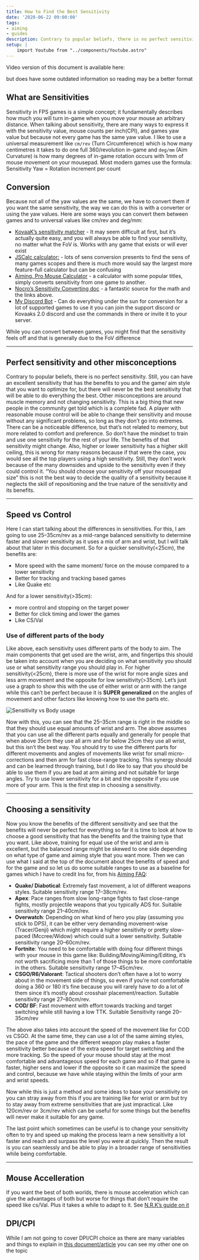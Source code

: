 ```yaml
---
title: How to Find the Best Sensitivity
date: '2020-06-22 09:00:00'
tags:
- aiming
- guides
description: Contrary to popular beliefs, there is no perfect sensitivity. Still, you can have an excellent sensitivity that has the benefits to you and the game/ aim style that you want to optimize for, but there will never be the best sensitivity that will be able to do everything the best
setup: |
    import Youtube from "../components/Youtube.astro"
---
```


Video version of this document is available here:

<Youtube videoId="exExQstfhsE"/>

but does have some outdated information so reading may be a better format

## What are Sensitivities

Sensitivity in FPS games is a simple concept;
it fundamentally describes how much you will turn in-game
when you move your mouse an arbitrary distance. When talking about sensitivity,
there are many ways to express it with the sensitivity value,
mouse counts per inch(CPI), and
games yaw value but because not every game has the same yaw value.
I like to use a universal measurement like `cm/rev` (Turn Circumference)
which is how many centimetres it takes to do one full 360/revolution in-game and
`deg/mm` (Aim Curvature) is
how many degrees of in-game rotation occurs with 1mm of mouse movement on your mousepad.
Most modern games use the formula:
Sensitivity Yaw = Rotation increment per count

## Conversion

Because not all of the yaw values are the same,
we have to convert them if you want the same sensitivity,
the way we can do this is with a converter or using the yaw values.
Here are some ways you can convert them between games and to universal values like
cm/rev and deg/mm:

- [KovaaK’s sensitivity matcher](https://www.kovaak.com/sensitivity-matcher/) -
  It may seem difficult at first, but it’s actually quite easy, and
  you will always be able to find your sensitivity, no matter what the FoV is.
  Works with any game that exists or will ever exist
- [JSCalc calculator:](https://jscalc.io/embed/za5TQmMatqU4kXSR) -
  lots of sens conversion presents to find the sens of many games scopes and
  there is much more would say the largest more feature-full calculator but
  can be confusing
- [Aiming. Pro Mouse Calculator](https://aiming.pro/mouse-sensitivity-calculator)
  \- a calculator with some popular titles,
  simply converts sensitivity from one game to another.
- [Nocro’s Sensitivity Converting doc](https://docs.google.com/document/d/1OisNRci-NCl0bRVRB4YJHQQ_I8Ea8jl7TrOpFWEkP6Y/edit)
  \- a fantastic source for the math and the links above.
- [My Discord Bot](https://github.com/animafps/fpsmath) -
  Can do everything under the sun for conversion for a lot of supported games
  to use it you can join the support discord or Kovaaks 2.0 discord and
  use the commands in there or invite it to your server.

While you can convert between games, you might find that
the sensitivity feels off and that is generally due to the FoV difference

* * *

## Perfect sensitivity and other misconceptions

Contrary to popular beliefs, there is no perfect sensitivity. Still,
you can have an excellent sensitivity that has the benefits to you and
the game/ aim style that you want to optimize for,
but there will never be the best sensitivity that
will be able to do everything the best.
Other misconceptions are around muscle memory and not changing sensitivity.
This is a big thing that new people in the community get told which is
a complete fad.
A player with reasonable mouse control will be able to change their sensitivity and
mouse without any significant problems, so long as they don’t go into extremes.
There can be a noticeable difference, but that’s not related to memory,
but more related to comfort and preference. So don’t have the mindset to train and
use one sensitivity for the rest of your life.
The benefits of that sensitivity might change.
Also, higher or lower sensitivity has a higher skill ceiling,
this is wrong for many reasons because if that were the case,
you would see all the top players using a high sensitivity.
Still, they don’t work because of the many downsides and upside
to the sensitivity even if they could control it.
“You should choose your sensitivity off your mousepad size” this
is not the best way to decide the quality of a sensitivity because
it neglects the skill of repositioning and the true nature of the sensitivity and
its benefits.

* * *

## Speed vs Control

Here I can start talking about the differences in sensitivities.
For this, I am going to use 25–35cm/rev as a mid-range balanced sensitivity
to determine faster and slower sensitivity as it uses a mix of arm and wrist,
but I will talk about that later in this document.
So for a quicker sensitivity(\<25cm), the benefits are:

- More speed with the same moment/ force on the mouse compared to a lower sensitivity
- Better for tracking and tracking based games
- Like Quake etc

And for a lower sensitivity(\>35cm):

- more control and stopping on the target power
- Better for click timing and lower the games
- Like CS/Val

### Use of different parts of the body

Like above, each sensitivity uses different parts of the body to aim.
The main components that get used are the wrist, arm, and fingertips
this should be taken into account when you are deciding on
what sensitivity you should use or what sensitivity range you should play in.
For higher sensitivity(\<25cm),
there is more use of the wrist for more angle sizes and less arm movement and
the opposite for low sensitivity(\>35cm).
Let’s just use a graph to show this with the use of either
wrist or arm with the range while this can’t be perfect because
it is **SUPER generalized** on the angles of movement and
other factors like knowing how to use the parts etc.

![Sensitivity vs Body usage](/assets/img/sensitivity_vs_bodyusage.png)

Now with this, you can see that the 25–35cm range is right in the middle so
that they should use equal amounts of wrist and arm.
The above assumes that you can use all the different parts equally and
generally for people that when above 35cm they use all arm and
for below 25cm they use all wrist, but this isn’t the best way.
You should try to use the different parts for different movements and
angles of movements like wrist for small micro-corrections and
then arm for fast close-range tracking.
This synergy should and can be learned through training,
but I do like to say that you should be able to use them if
you are bad at arm aiming and not suitable for large angles.
Try to use lower sensitivity for a bit and the opposite if you use more of your arm.
This is the first step in choosing a sensitivity.

* * *

## Choosing a sensitivity

Now you know the benefits of the different sensitivity and see that
the benefits will never be perfect for everything so far it is time to look at
how to choose a good sensitivity that has the benefits and
the training type that you want.
Like above, training for equal use of the wrist and arm is excellent,
but the balanced range might be skewed to one side depending on
what type of game and aiming style that you want more.
Then we can use what I said at the top of the document about
the benefits of speed and for the game and
so let us do some suitable ranges to use as a baseline for games
which I have to credit Ins for, from his [Aiming FAQ](https://docs.google.com/document/d/1JNxtnqlLq6ijDd3rXZQRFEp0SslVHNdbc2RWCWwMHZ4/edit):

- **Quake/ Diabotical**: Extremely fast movement, a lot of different weapons styles.
  Suitable sensitivity range 17–38cm/rev.
- **Apex**: Pace ranges from slow long-range fights to fast close-range fights,
  mostly projectile weapons that you typically ADS for.
  Suitable sensitivity range 21–40cm/rev.
- **Overwatch**: Depending on what kind of hero you play
  (assuming you stick to DPS),
  it can be either very demanding movement-wise (Tracer/Genji)
  which might require a higher sensitivity or pretty slow-paced (Mccree/Widow)
  which could suit a lower sensitivity.
  Suitable sensitivity range 20–60cm/rev.
- **Fortnite**: You need to be comfortable with doing four different things
  with your mouse in this game like: Building/Moving/Aiming/Editing,
  it’s not worth sacrificing more than 1 of those things to be more comfortable
  in the others.
  Suitable sensitivity range 17–45cm/rev.
- **CSGO/R6/Valorant**:
  Tactical shooters don’t often have a lot to worry about in the
  movement side of things, so even if you’re not comfortable doing a
  360 or 180 it’s fine because you will rarely have to do a lot of them since
  it’s mostly about crosshair placement/reaction.
  Suitable sensitivity range 27–80cm/rev.
- **COD/ BF**:
  Fast movement with effort towards tracking and
  target switching while still having a low TTK.
  Suitable Sensitivity range 20–35cm/rev

The above also takes into account the speed of the movement like for COD vs CSGO.
At the same time, they can use a lot of the same aiming styles,
the pace of the game and the different weapon play makes
a faster sensitivity better because of the extra speed for target switching and
the more tracking.
So the speed of your mouse should stay at the most comfortable and
advantageous speed for each game and so if that game is faster,
higher sens and lower if the opposite so it can maximize the speed and control,
because we have while staying within the limits of your arm and wrist speeds.

Now while this is just a method and some ideas to base your sensitivity on
you can stray away from this if you are training like for wrist or arm but
try to stay away from extreme sensitivities that are just impractical.
Like 120cm/rev or 3cm/rev which can be useful for some things but the
benefits will never make it suitable for any game.

The last point which sometimes can be useful is to change your sensitivity often
to try and speed up making the process learn a new sensitivity a lot faster and
reach and surpass the level you were at quickly.
Then the result is you can seamlessly and
be able to play in a broader range of sensitivities while being comfortable.

* * *

## Mouse Accelleration

If you want the best of both worlds, there is mouse acceleration which
can give the advantages of both but worse for things that don’t require
the speed like cs/Val. Plus it takes a while to adapt to it.
See [N.R.K’s guide on it](https://docs.google.com/document/d/1wuQln99lQVBU9L8_QbpifrarpJ1xjPuKsKD2FY026Hc/edit#)

## DPI/CPI

While I am not going to cover DPI/CPI choice as there are many variables and
things to explain in
[this document/article](/why-higher-cpi-is-better)
you can see my other one on the topic
